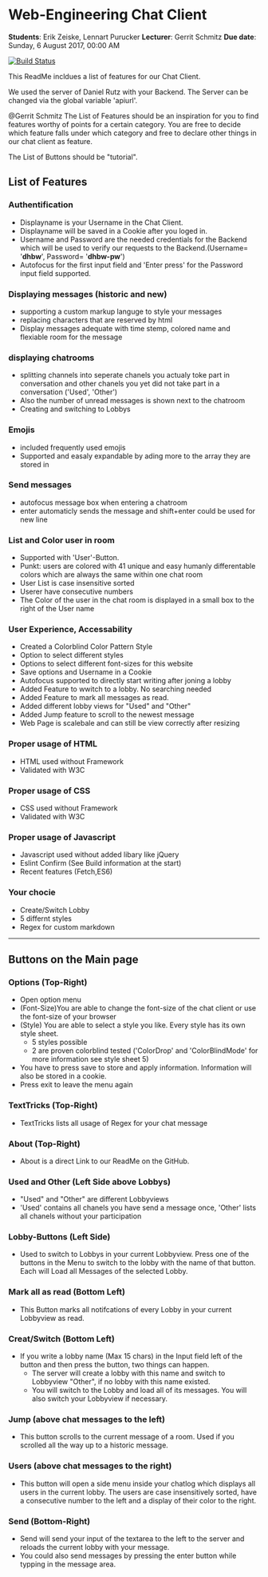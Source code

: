 

# Web-Engineering Chat Client

**Students**: Erik Zeiske, Lennart Purucker 
**Lecturer**: Gerrit Schmitz
**Due date**: Sunday, 6 August 2017, 00:00 AM

[![Build Status](https://api.travis-ci.org/guserav/WebEngiMitLenni.png)](https://travis-ci.org/guserav/WebEngiMitLenni)

This ReadMe incldues a list of features for our Chat Client.

We used the server of Daniel Rutz with your Backend. The Server can be changed via the global variable 'apiurl'. 

@Gerrit Schmitz
The List of Features should be an inspiration for you to find features worthy of points for a certain category. You are free to decide which feature falls under which category and free to declare other things in our chat client as feature. 

The List of Buttons should be "tutorial". 

## List of Features

### Authentification
* Displayname is your Username in the Chat Client.
* Displayname will be saved in a Cookie after you loged in. 
* Username and Password are the needed credentials for the Backend which will be used to verify our requests to the Backend.(Username= '**dhbw**', Password= '**dhbw-pw**')
* Autofocus for the first input field and 'Enter press' for the Password input field supported.


### Displaying messages (historic and new)
* supporting a custom markup languge to style your messages
* replacing characters that are reserved by html
* Display messages adequate with time stemp, colored name and flexiable room for the message


### displaying chatrooms
* splitting channels into seperate chanels you actualy toke part in conversation and other chanels you yet did not take part in a conversation 
('Used', 'Other')
* Also the number of unread messages is shown next to the chatroom
* Creating and switching to Lobbys

### Emojis
* included frequently used emojis
* Supported and easaly expandable by ading more to the array they are stored in

### Send messages
* autofocus message box when entering a chatroom
* enter automaticly sends the message and shift+enter could be used for new line


### List and Color user in room
* Supported with 'User'-Button. 
* Punkt: users are colored with 41 unique and easy humanly differentable colors which are always the same within one chat room
* User List is case insensitive sorted
* Userer have consecutive numbers
* The Color of the user in the chat room is displayed in a small box to the right of the User name  

### User Experience, Accessability
* Created a Colorblind Color Pattern Style 
* Option to select different styles
* Options to select different font-sizes for this website
* Save options and Username in a Cookie
* Autofocus supported to directly start writing after joning a lobby
* Added Feature to wwitch to a lobby. No searching needed
* Added Feature to mark all messages as read.
* Added different lobby views for "Used" and "Other"
* Added Jump feature to scroll to the newest message
* Web Page is scalebale and can still be view correctly after resizing

### Proper usage of HTML
* HTML used without Framework
* Validated with W3C

### Proper usage of CSS
* CSS used without Framework
* Validated with W3C

### Proper usage of Javascript
* Javascript used without added libary like jQuery
* Eslint Confirm (See Build information at the start)
* Recent features (Fetch,ES6)

### Your chocie
* Create/Switch Lobby
* 5 differnt styles 
* Regex for custom markdown
 
---

## Buttons on the Main page

### Options (Top-Right)
* Open option menu
* (Font-Size)You are able to change the font-size of the chat client or use the font-size of your browser
* (Style) You are able to select a style you like. Every style has its own style sheet.
    * 5 styles possible
    * 2 are proven colorblind tested ('ColorDrop' and 'ColorBlindMode' for more information see style sheet 5)
* You have to press save to store and apply  information. Information will also be stored in a cookie. 
* Press exit to leave the menu again

### TextTricks (Top-Right)
* TextTricks lists all usage of Regex for your chat message

### About (Top-Right)
* About is a direct Link to our ReadMe on the GitHub. 

### Used and Other (Left Side above Lobbys)
* "Used" and "Other" are different Lobbyviews 
* 'Used' contains all chanels you have send a message once, 'Other' lists all chanels without your participation

### Lobby-Buttons (Left Side)
* Used to switch to Lobbys in your current Lobbyview. Press one of the buttons in the Menu to switch to the lobby with the name of that button. Each will Load all Messages of the selected Lobby. 

### Mark all as read (Bottom Left)
* This Button marks all notifcations of every Lobby in your current Lobbyview as read. 

### Creat/Switch (Bottom Left)
* If you write a lobby name (Max 15 chars) in the Input field left of the button and then press the button, two things can happen.
    * The server will create a lobby with this name and switch to Lobbyview "Other", if no lobby with this name existed. 
    * You will switch to the Lobby and load all of its messages. You will also switch your Lobbyview if necessary. 

### Jump (above chat messages to the left)
* This button scrolls to the current message of a room. Used if you scrolled all the way up to a historic message.

### Users (above chat messages to the right)
* This button will open a side menu inside your chatlog which displays all users in the current lobby. The users are case insensitively sorted, have a consecutive number to the left and a display of their color to the right. 

### Send (Bottom-Right)
* Send will send your input of the textarea to the left to the server and reloads the current lobby with your  message.
* You could also send messages by pressing the enter button while typping in the message area.
